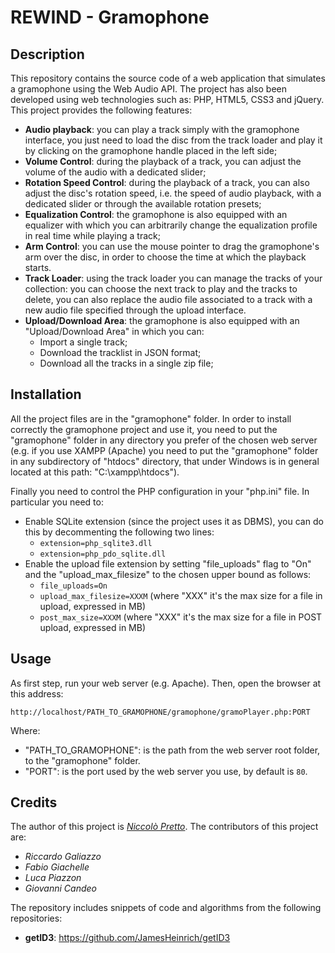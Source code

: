 # REWIND - Gramophone

## Description

This repository contains the source code of a web application that simulates a gramophone using the Web Audio API.
The project has also been developed using web technologies such as: PHP, HTML5, CSS3 and jQuery.
This project provides the following features:

*  **Audio playback**:  you can play a track simply with the gramophone interface, you just need to load the disc from the track loader and play it by clicking on the gramophone handle placed in the left side;
*  **Volume Control**: during the playback of a track, you can adjust the volume of the audio with a dedicated slider;
* **Rotation Speed Control**: during  the playback of a track, you can also adjust the disc's rotation speed, i.e. the speed of audio playback, with a dedicated slider or through the available rotation presets;
* **Equalization Control**: the gramophone is also equipped with an equalizer with which you can arbitrarily change the equalization profile in real time while playing a track;
* **Arm Control**: you can use the mouse pointer to drag the gramophone's arm over the disc, in order to choose the time at which the playback starts.
* **Track Loader**: using the track loader you can manage the tracks of your collection: you can choose the next track to play and the tracks to delete, you can also replace the audio file associated to a track with a new audio file specified through the upload interface.
* **Upload/Download Area**: the gramophone is also equipped with an "Upload/Download Area" in which you can:
    * Import a single track;
    * Download the tracklist in JSON format;
    * Download all the tracks in a single zip file;

## Installation
All the project files are in the "gramophone" folder. In order to install correctly the gramophone project and use it, you need to put the "gramophone" folder in any directory you prefer of the chosen web server (e.g.  if you use XAMPP (Apache) you need to put the "gramophone" folder in any subdirectory of "htdocs" directory, that under Windows is in general located at this path: "C:\xampp\htdocs\").

Finally you need to control the PHP configuration in your "php.ini" file. In particular you need to:
* Enable SQLite extension (since the project uses it as DBMS), you can do this by decommenting the following two lines:
    * ```extension=php_sqlite3.dll```
    *  ```extension=php_pdo_sqlite.dll```
* Enable the upload file extension by setting "file_uploads" flag to "On" and the "upload_max_filesize" to the chosen upper bound as follows:
    * ```file_uploads=On ```
    * ```upload_max_filesize=XXXM``` (where "XXX" it's the max size for a file in upload, expressed in MB)
    * ```post_max_size=XXXM``` (where "XXX" it's the max size for a file in POST upload, expressed in MB)

## Usage
As first step, run your web server (e.g. Apache).
Then, open the browser at this address: 
```
http://localhost/PATH_TO_GRAMOPHONE/gramophone/gramoPlayer.php:PORT 
```
Where: 
* "PATH_TO_GRAMOPHONE": is the path from the web server root folder, to the "gramophone" folder.
* "PORT": is the port used by the web server you use, by default is ``80``.


## Credits
The author of this project is [*Niccolò Pretto*](http://www.dei.unipd.it/~prettoni/). The contributors of this project are:
* _Riccardo Galiazzo_
* _Fabio Giachelle_
* _Luca Piazzon_
* _Giovanni Candeo_

The repository includes snippets of code and algorithms from the following repositories:
* **getID3**: https://github.com/JamesHeinrich/getID3

